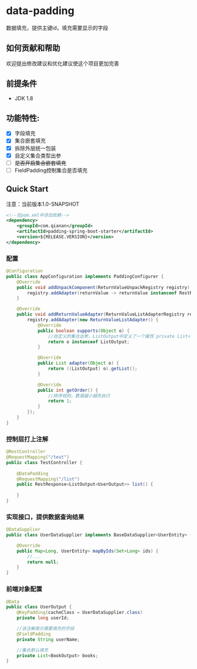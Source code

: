 # data-padding
数据填充，提供主键id，填充需要显示的字段

## 如何贡献和帮助
欢迎提出修改建议和优化建议使这个项目更加完善

## 前提条件
- JDK 1.8

## 功能特性:
- [x] 字段填充
- [x] 集合嵌套填充
- [x] 拆除外层统一包装
- [x] 自定义集合类型出参
- [ ] ~~是否开启集合嵌套填充~~
- [ ] FieldPadding控制集合是否填充

## Quick Start
注意：当前版本1.0-SNAPSHOT
```xml
<!--在pom.xml中添加依赖-->
<dependency>
    <groupId>com.qianan</groupId>
    <artifactId>padding-spring-boot-starter</artifactId>
    <version>${RELEASE.VERSION}</version>
</dependency>
```

### 配置
```java
@Configuration
public class AppConfiguration implements PaddingConfigurer {
    @Override
    public void addUnpackComponent(ReturnValueUnpackRegistry registry) {
        registry.addAdapter(returnValue -> returnValue instanceof RestResponse ? ((RestResponse) returnValue).getData() : returnValue);
    }

    @Override
    public void addReturnValueAdapter(ReturnValueListAdapterRegistry registry) {
        registry.addAdapter(new ReturnValueListAdapter() {
            @Override
            public boolean supports(Object o) {
                //自定义的集合出参，ListOutput中定义了一个属性`private List<T> list`
                return o instanceof ListOutput;
            }

            @Override
            public List adapter(Object o) {
                return ((ListOutput) o).getList();
            }

            @Override
            public int getOrder() {
                //排序规则，数值越小越先执行
                return 1;
            }
        });
    }
}

```
### 控制层打上注解
```java
@RestController
@RequestMapping("/test")
public class TestController {
    
    @DataPadding
    @RequestMapping("/list")
    public RestResponse<ListOutput<UserOutput>> list() {
        
    }
}
```
### 实现接口，提供数据查询结果
```java
@DataSupplier
public class UserDataSupplier implements BaseDataSupplier<UserEntity> {

    @Override
    public Map<Long, UserEntity> mapByIds(Set<Long> ids) {
        //...
        return null;
    }
}
```
### 前端对象配置
```java
@Data
public class UserOutput {
    @KeyPadding(cacheClass = UserDataSupplier.class)
    private long userId;

    //该注解表示需要填充的字段
    @FieldPadding
    private String userName;

    //集合默认填充
    private List<BookOutput> books;
}
```
